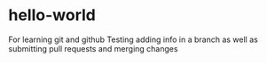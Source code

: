 # hello-world
For learning git and github
Testing adding info in a branch
as well as submitting pull requests
and merging changes
